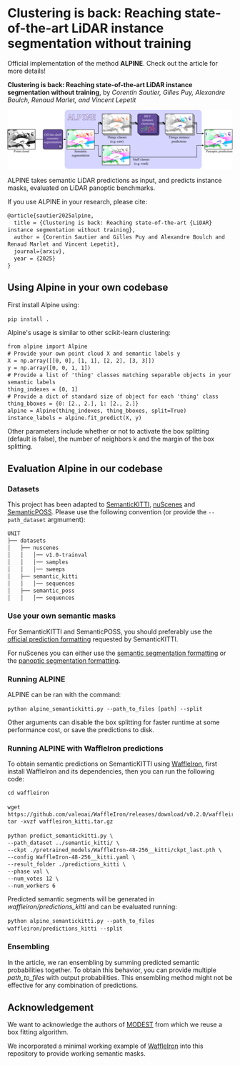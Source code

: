 # Clustering is back: Reaching state-of-the-art LiDAR instance segmentation without training

Official implementation of the method **ALPINE**. Check out the article for more details!

**Clustering is back: Reaching state-of-the-art LiDAR instance segmentation without training**,
by *Corentin Sautier, Gilles Puy, Alexandre Boulch, Renaud Marlet, and Vincent Lepetit*

![Overview of the method](./assets/method.png)

ALPINE takes semantic LiDAR predictions as input, and predicts instance masks, evaluated on LiDAR panoptic benchmarks. 

If you use ALPINE in your research, please cite:
```
@article{sautier2025alpine,
  title = {Clustering is back: Reaching state-of-the-art {LiDAR} instance segmentation without training},
  author = {Corentin Sautier and Gilles Puy and Alexandre Boulch and Renaud Marlet and Vincent Lepetit},
  journal={arxiv},
  year = {2025}
}
```

## Using Alpine in your own codebase

First install Alpine using:

`pip install .`

Alpine's usage is similar to other scikit-learn clustering:

```
from alpine import Alpine
# Provide your own point cloud X and semantic labels y
X = np.array([[0, 0], [1, 1], [2, 2], [3, 3]])
y = np.array([0, 0, 1, 1])
# Provide a list of 'thing' classes matching separable objects in your semantic labels
thing_indexes = [0, 1]
# Provide a dict of standard size of object for each 'thing' class
thing_bboxes = {0: [2., 2.], 1: [2., 2.]}
alpine = Alpine(thing_indexes, thing_bboxes, split=True)
instance_labels = alpine.fit_predict(X, y)
```

Other parameters include whether or not to activate the box splitting (default is false), the number of neighbors k and the margin of the box splitting.

## Evaluation Alpine in our codebase

### Datasets

This project has been adapted to [SemanticKITTI](http://www.semantic-kitti.org/tasks.html#semseg), [nuScenes](https://www.nuscenes.org/lidar-segmentation) and [SemanticPOSS](http://www.poss.pku.edu.cn/semanticposs.html). Please use the following convention (or provide the `--path_dataset` argmument):

```
UNIT
├── datasets
│   ├── nuscenes
│   │   │── v1.0-trainval
│   │   │── samples
│   │   │── sweeps
│   ├── semantic_kitti
│   │   │── sequences
│   ├── semantic_poss
│   │   │── sequences
```

### Use your own semantic masks

For SemanticKITTI and SemanticPOSS, you should preferably use the [official prediction formatting](http://www.semantic-kitti.org/dataset.html#format) requested by SemanticKITTI.

For nuScenes you can either use the [semantic segmentation formatting](https://www.nuscenes.org/lidar-segmentation//#results-format) or the [panoptic segmentation formatting](https://www.nuscenes.org/panoptic/#results-format).

### Running ALPINE

ALPINE can be ran with the command:

`python alpine_semantickitti.py --path_to_files [path] --split`

Other arguments can disable the box splitting for faster runtime at some performance cost, or save the predictions to disk.

### Running ALPINE with WaffleIron predictions

To obtain semantic predictions on SemanticKITTI using [WaffleIron](https://github.com/valeoai/WaffleIron), first install WaffleIron and its dependencies, then you can run the following code:

```
cd waffleiron

wget https://github.com/valeoai/WaffleIron/releases/download/v0.2.0/waffleiron_kitti.tar.gz
tar -xvzf waffleiron_kitti.tar.gz

python predict_semantickitti.py \
--path_dataset ../semantic_kitti/ \
--ckpt ./pretrained_models/WaffleIron-48-256__kitti/ckpt_last.pth \
--config WaffleIron-48-256__kitti.yaml \
--result_folder ./predictions_kitti \
--phase val \
--num_votes 12 \
--num_workers 6
```

Predicted semantic segments will be generated in *waffleiron/predictions_kitti* and can be evaluated running:

`python alpine_semantickitti.py --path_to_files waffleiron/predictions_kitti --split`

### Ensembling

In the article, we ran ensembling by summing predicted semantic probabilities together. To obtain this behavior, you can provide multiple *path_to_files* with output probabilities. This ensembling method might not be effective for any combination of predictions.

## Acknowledgement

We want to acknowledge the authors of [MODEST](https://github.com/YurongYou/MODEST/) from which we reuse a box fitting algorithm.

We incorporated a minimal working example of [WaffleIron](https://github.com/valeoai/WaffleIron/) into this repository to provide working semantic masks.
